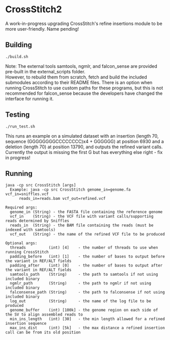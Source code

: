 # CrossStitch2
A work-in-progress upgrading CrossStitch's refine insertions module to be more user-friendly.
Name pending!

## Building

```./build.sh```

Note: The external tools samtools, ngmlr, and falcon_sense are provided pre-built in the external_scripts folder.  
However, to rebuild them from scratch, fetch and build the included submodules according to their README files.
There is an option when running CrossStitch to use custom paths for these programs, but this is not recommended for falcon_sense 
because the developers have changed the interface for running it.

## Testing

```./run_test.sh```

This runs an example on a simulated dataset with an insertion 
(length 70, sequence (GGGGGGGGCCCCCCCC)x4 + GGGGGG) at position 6930 
and a deletion (length 70) at position 13790, and outputs the refined variant calls.  
Currently the output is missing the first G but has everything else right - fix in progress!

## Running 

```
java -cp src CrossStitch [args]
  Example: java -cp src CrossStitch genome_in=genome.fa vcf_in=sniffles.vcf 
      reads_in=reads.bam vcf_out=refined.vcf

Required args:
  genome_in (String) - the FASTA file containing the reference genome
  vcf_in    (String) - the VCF file with variant calls/supporting reads determined by Sniffles
  reads_in  (String) - the BAM file containing the reads (must be indexed with samtools)
  vcf_out   (String) - the name of the refined VCF file to be produced

Optional args:
  threads          (int) [4]    - the number of threads to use when running CrossStitch
  padding_before   (int) [1]    - the number of bases to output before the variant in REF/ALT fields
  padding_after    (int) [0]    - the number of bases to output after the variant in REF/ALT fields
  samtools_path    (String)     - the path to samtools if not using included binary
  ngmlr_path       (String)     - the path to ngmlr if not using included binary
  falconsense_path (String)     - the path to falconsense if not using included binary
  log_out          (String)     - the name of the log file to be produced
  genome_buffer    (int) [100k] - the genome region on each side of the SV to align assembled reads to
  min_ins_length   (int) [30]   - the min length allowed for a refined insertion sequence
  max_ins_dist     (int) [5k]   - the max distance a refined insertion call can be from its old position
  ```
  
